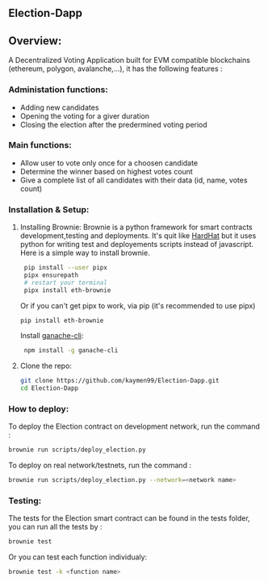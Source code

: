 
## Election-Dapp



## Overview:

A Decentralized Voting Application built for EVM compatible blockchains (ethereum, polygon, avalanche,...), it has the following features :

<h3>Administation functions: </h3>
<ul>
  <li>Adding new candidates</li>
  <li>Opening the voting for a giver duration </li>
  <li>Closing the election after the predermined voting period </li>
</ul>

<h3>Main functions: </h3>
<ul>
  <li>Allow user to vote only once for a choosen candidate</li>
  <li>Determine the winner based on highest votes count </li>
  <li>Give a complete list of all candidates with their data (id, name, votes count) </li>
</ul>


### Installation & Setup:

1. Installing Brownie: Brownie is a python framework for smart contracts development,testing and deployments. It's quit like [HardHat](https://hardhat.org) but it uses python for writing test and deployements scripts instead of javascript.
   Here is a simple way to install brownie.
   ```sh
    pip install --user pipx
    pipx ensurepath
    # restart your terminal
    pipx install eth-brownie
   ```
   Or if you can't get pipx to work, via pip (it's recommended to use pipx)
    ```sh
    pip install eth-brownie
    ```
   Install [ganache-cli](https://www.npmjs.com/package/ganache-cli): 
   ```sh
    npm install -g ganache-cli
    ```
   
2. Clone the repo:
   ```sh
   git clone https://github.com/kaymen99/Election-Dapp.git
   cd Election-Dapp
   ```
### How to deploy:

To deploy the Election contract on development network, run the command :
   ```sh
   brownie run scripts/deploy_election.py
   ```
To deploy on real network/testnets, run the command :
   ```sh
   brownie run scripts/deploy_election.py --network=<network name>
   ```

### Testing:

The tests for the Election smart contract can be found in the tests folder, you can run all the tests by :
   ```sh
   brownie test
   ```
Or you can test each function individualy:
   ```sh
   brownie test -k <function name>
   ```
